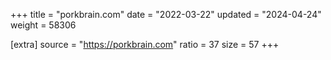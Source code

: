 +++
title = "porkbrain.com"
date = "2022-03-22"
updated = "2024-04-24"
weight = 58306

[extra]
source = "https://porkbrain.com"
ratio = 37
size = 57
+++
